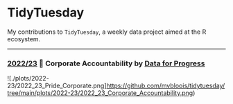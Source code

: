 # TidyTuesday

My contributions to `TidyTuesday`, a weekly data project aimed at the R ecosystem. 

***

### [2022/23](https://github.com/mvbloois/tidytuesday/tree/main/plots/2022-23) 🌈  Corporate Accountability by [Data for Progress](https://www.dataforprogress.org)

![./plots/2022-23/2022_23_Pride_Corporate.png]https://github.com/mvbloois/tidytuesday/tree/main/plots/2022-23/2022_23_Corporate_Accountability.png)


